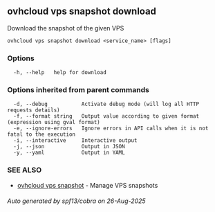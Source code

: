 ## ovhcloud vps snapshot download

Download the snapshot of the given VPS

```
ovhcloud vps snapshot download <service_name> [flags]
```

### Options

```
  -h, --help   help for download
```

### Options inherited from parent commands

```
  -d, --debug           Activate debug mode (will log all HTTP requests details)
  -f, --format string   Output value according to given format (expression using gval format)
  -e, --ignore-errors   Ignore errors in API calls when it is not fatal to the execution
  -i, --interactive     Interactive output
  -j, --json            Output in JSON
  -y, --yaml            Output in YAML
```

### SEE ALSO

* [ovhcloud vps snapshot](ovhcloud_vps_snapshot.md)	 - Manage VPS snapshots

###### Auto generated by spf13/cobra on 26-Aug-2025
